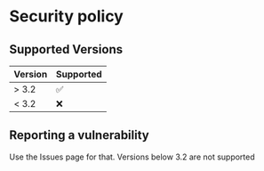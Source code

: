 # Security policy

## Supported Versions

| Version | Supported          |
| ------- | ------------------ |
| > 3.2  | :white_check_mark: |
| < 3.2  | :x:                |

## Reporting a vulnerability

Use the Issues page for that. Versions below 3.2 are not supported
